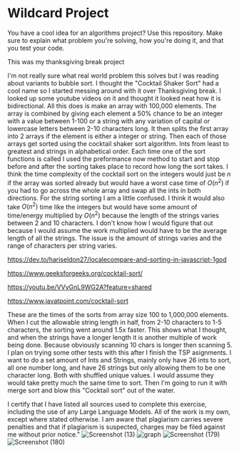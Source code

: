 # Wildcard Project

You have a cool idea for an algorithms project? Use this repository. Make sure
to explain what problem you're solving, how you're doing it, and that you test
your code.

This was my thanksgiving break project

I'm not really sure what real world problem this solves but I was reading about variants to bubble sort. I thought the "Cocktail Shaker Sort" had a cool name so I started messing around with it over Thanksgiving break. I looked up some youtube videos on it and thought it looked neat how it is bidirectional. All this does is make an array with 100,000 elements. The array is combined by giving each element a 50% chance to be an integer with a value between 1-100 or a string with any variation of capital or lowercase letters between 2-10 characters long. It then splits the first array into 2 arrays if the element is either a integer or string. Then each of those arrays get sorted using the cocktail shaker sort algorithm. Ints from least to greatest and strings in alphabetical order. Each time one of the sort functions is called I used the preformance now method to start and stop before and after the sorting takes place to record how long the sort takes. I think the time complexity of the cocktail sort on the integers would just be $n$ if the array was sorted already but would have a worst case time of $O(n^2)$ if you had to go across the whole array and swap all the ints in both directions. For the string sorting I am a little confused. I think it would also take $O(n^2)$ time like the integers but would have some amount of time/energy multiplied by $O(n^2)$ because the length of the strings varies between 2 and 10 characters. I don't know how I would figure that out because I would assume the work multiplied would have to be the average length of all the strings. The issue is the amount of strings varies and the range of characters per string varies.


https://dev.to/hariseldon27/localecompare-and-sorting-in-javascript-1god

https://www.geeksforgeeks.org/cocktail-sort/

https://youtu.be/VVyGnL9WG2A?feature=shared

https://www.javatpoint.com/cocktail-sort


These are the times of the sorts from array size 100 to 1,000,000 elements. When I cut the allowable string length in half, from 2-10 characters to 1-5 characters, the sorting went around 1.5x faster. This shows what I thought, and when the strings have a longer length it is another multiple of work being done. Because obviously scanning 10 chars is longer then scanning 5. I plan on trying some other tests with this after I finish the TSP asignments. I want to do a set amount of Ints and Strings, mainly only have 26 ints to sort, all one number long, and have 26 strings but only allowing them to be one character long. Both with shuffled unique values. I would assume they would take pretty much the same time to sort. Then I'm going to run it with merge sort and blow this "Cocktail sort" out of the water.

I certify that I have listed all sources used to complete this exercise, including the use of any Large Language Models. All of the work is my own, except where stated otherwise. I am aware that plagiarism carries severe penalties and that if plagiarism is suspected, charges may be filed against me without prior notice."
![Screenshot (13)](https://github.com/user-attachments/assets/b5e20d8e-0e1d-44d0-ad8d-27b6e32f1767)
![graph](https://github.com/user-attachments/assets/8e985c70-5e68-4b71-8a2a-fb84dbdf3aa4)
![Screenshot (179)](https://github.com/user-attachments/assets/19be024a-800d-4f7d-9762-c7da35c50f3f)
![Screenshot (180)](https://github.com/user-attachments/assets/3be7f078-c636-4004-931a-0ea0f97636e2)
